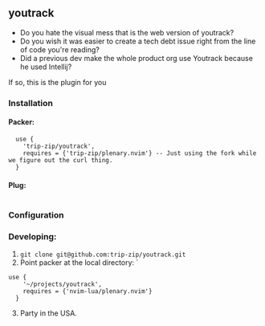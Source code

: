 ## youtrack
- Do you hate the visual mess that is the web version of youtrack?
- Do you wish it was easier to create a tech debt issue right from the line of code you're reading?
- Did a previous dev make the whole product org use Youtrack because he used Intellij?

If so, this is the plugin for you
### Installation

#### Packer:
```
  use {
    'trip-zip/youtrack',
    requires = {'trip-zip/plenary.nvim'} -- Just using the fork while we figure out the curl thing.
  }
```
#### Plug:
```
```
### Configuration

### Developing:
1) `git clone git@github.com:trip-zip/youtrack.git`
2) Point packer at the local directory: `  
```
use {
    '~/projects/youtrack',
    requires = {'nvim-lua/plenary.nvim'}
  }
  ```
3) Party in the USA.
